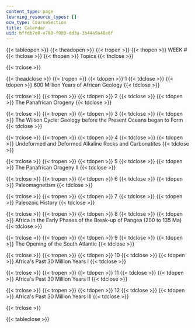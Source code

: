 ```yaml
---
content_type: page
learning_resource_types: []
ocw_type: CourseSection
title: Calendar
uid: bffdb7e0-e700-f903-dd3a-3b44a9a48e6f
---
```


{{< tableopen >}}
{{< theadopen >}}
{{< tropen >}}
{{< thopen >}}
WEEK #
{{< thclose >}}
{{< thopen >}}
Topics
{{< thclose >}}

{{< trclose >}}

{{< theadclose >}}
{{< tropen >}}
{{< tdopen >}}
1
{{< tdclose >}}
{{< tdopen >}}
600 Million Years of African Geology
{{< tdclose >}}

{{< trclose >}}
{{< tropen >}}
{{< tdopen >}}
2
{{< tdclose >}}
{{< tdopen >}}
The Panafrican Orogeny
{{< tdclose >}}

{{< trclose >}}
{{< tropen >}}
{{< tdopen >}}
3
{{< tdclose >}}
{{< tdopen >}}
The Wilson Cycle: Geology before the Present Oceans began to Form
{{< tdclose >}}

{{< trclose >}}
{{< tropen >}}
{{< tdopen >}}
4
{{< tdclose >}}
{{< tdopen >}}
Undeformed and Deformed Alkaline Rocks and Carbonatites
{{< tdclose >}}

{{< trclose >}}
{{< tropen >}}
{{< tdopen >}}
5
{{< tdclose >}}
{{< tdopen >}}
The Panafrican Orogeny II
{{< tdclose >}}

{{< trclose >}}
{{< tropen >}}
{{< tdopen >}}
6
{{< tdclose >}}
{{< tdopen >}}
Paleomagnetism
{{< tdclose >}}

{{< trclose >}}
{{< tropen >}}
{{< tdopen >}}
7
{{< tdclose >}}
{{< tdopen >}}
Paleozoic History
{{< tdclose >}}

{{< trclose >}}
{{< tropen >}}
{{< tdopen >}}
8
{{< tdclose >}}
{{< tdopen >}}
Africa in the Early Phases of the Break-up of Pangea (200 to 135 Ma)
{{< tdclose >}}

{{< trclose >}}
{{< tropen >}}
{{< tdopen >}}
9
{{< tdclose >}}
{{< tdopen >}}
The Opening of the South Atlantic
{{< tdclose >}}

{{< trclose >}}
{{< tropen >}}
{{< tdopen >}}
10
{{< tdclose >}}
{{< tdopen >}}
Africa's Past 30 Million Years I
{{< tdclose >}}

{{< trclose >}}
{{< tropen >}}
{{< tdopen >}}
11
{{< tdclose >}}
{{< tdopen >}}
Africa's Past 30 Million Years II
{{< tdclose >}}

{{< trclose >}}
{{< tropen >}}
{{< tdopen >}}
12
{{< tdclose >}}
{{< tdopen >}}
Africa's Past 30 Million Years III
{{< tdclose >}}

{{< trclose >}}

{{< tableclose >}}